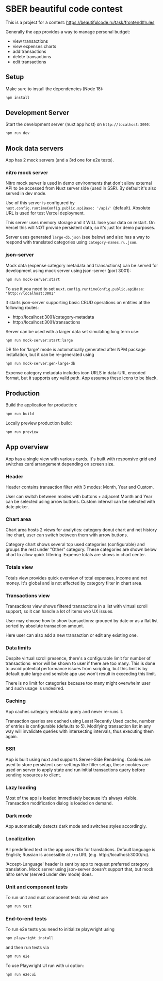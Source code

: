 # SBER beautiful code contest

This is a project for a contest: https://beautifulcode.ru/task/frontend#rules

Generally the app provides a way to manage personal budget:

- view transactions
- view expenses charts
- add transactions
- delete transactions
- edit transactions

## Setup

Make sure to install the dependencies (Node 18):

```bash
npm install
```

## Development Server

Start the development server (nuxt app host) on `http://localhost:3000`:

```bash
npm run dev
```

## Mock data servers

App has 2 mock servers (and a 3rd one for e2e tests).

### nitro mock server

Nitro mock server is used in demo environments that don't allow external API to be accessed
from Nuxt server side (used in SSR). By default it's also served in dev mode.

Use of this server is configured by `nuxt.config.runtimeConfig.public.apiBase: '/api/'` (default). Absolute URL is used for test Vercel deployment.

This server uses memory storage and it WILL lose your data on restart.
On Vercel this will NOT provide persistent data, so it's just for demo purposes.

Server uses generated `large-db.json` (see below) and also has a way to respond with
translated categories using `category-names.ru.json`.

### json-server

Mock data (expense category metadata and transactions) can be served for
development using mock server using json-server (port 3001):

```bash
npm run mock-server:start
```

To use it you need to set `nuxt.config.runtimeConfig.public.apiBase: 'http://localhost:3001'`

It starts json-server supporting basic CRUD operations on entities at the following routes:

- http://localhost:3001/category-metadata
- http://localhost:3001/transactions

Server can be used with a larger data set simulating long term use:

```bash
npm run mock-server:start:large
```

DB file for 'large' mode is automatically generated after NPM package installation, but it
can be re-generated using

```bash
npm run mock-server:gen-large-db
```

Expense category metadata includes icon URLS in data-URL encoded format, but it supports
any valid path. App assumes these icons to be black.


## Production

Build the application for production:

```bash
npm run build
```

Locally preview production build:

```bash
npm run preview
```
## App overview

App has a single view with various cards. It's built with responsive grid and switches
card arrangement depending on screen size.

### Header

Header contains transaction filter with 3 modes: Month, Year and Custom.

User can switch between modes with buttons + adjacent Month and Year can be selected
using arrow buttons. Custom interval can be selected with date picker.

### Chart area

Chart area hosts 2 views for analytics: category donut chart and net history line chart, user
can switch between them with arrow buttons.

Category chart shows several top used categories (configurable) and groups the rest under "Other" category.
These categories are shown below chart to allow quick filtering.
Expense totals are shows in chart center.

### Totals view

Totals view provides quick overview of total expenses, income and net money.
It's global and is not affected by category filter in chart area.

### Transactions view

Transactions view shows filtered transactions in a list with virtual scroll support, so
it can handle a lot of items w/o UX issues.

User may choose how to show transactions: grouped by date or as a flat list sorted by
absolute transaction amount.

Here user can also add a new transaction or edit any existing one.

### Data limits

Despite virtual scroll presence, there's a configurable limit
for number of transactions: error will be shown to user if there are too many. This is
done to avoid potential performance issues from scripting, but this limit is by default
quite large and sensible app use won't result in exceeding this limit.

There is no limit for categories because too many might overwhelm user and such usage is undesired.

### Caching

App caches category metadata query and never re-runs it.

Transaction queries are cached using Least Recently Used cache, number of entries is
configurable (defaults to 5).
Modifying transaction list in any way will invalidate queries with intersecting intervals,
thus executing them again.

### SSR

App is built using nuxt and supports Server-Side Rendering.
Cookies are used to store persistent user settings like filter setup, these cookies are used
on server to apply state and run initial transactions query before sending resources to client.

### Lazy loading

Most of the app is loaded immediately because it's always visible.
Transaction modification dialog is loaded on demand.

### Dark mode

App automatically detects dark mode and switches styles accordingly.

### Localization

All predefined text in the app uses i18n for translations.
Default language is English; Russian is accessible at `/ru` URL (e.g. http://localhost:3000/ru).

'Accept-Language' header is sent by app to request preferred category translation.
Mock server using json-server doesn't support that, but mock nitro server (served under dev mode) does.

### Unit and component tests

To run unit and nuxt component tests via vitest use

```bash
npm run test
```

### End-to-end tests

To run e2e tests you need to initialize playwright using 

```bash
npx playwright install
```

and then run tests via

```bash
npm run e2e
```
To use Playwright UI run with ui option:

```bash
npm run e2e:ui
```